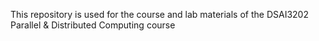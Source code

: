 This repository is used for the course and lab materials of the DSAI3202 Parallel & Distributed Computing course
